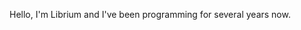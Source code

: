 Hello, I'm Librium and I've been programming for several years now.
<!---
Hueless101/Hueless101 is a ✨ special ✨ repository because its `README.md` (this file) appears on your GitHub profile.
You can click the Preview link to take a look at your changes.
--->

